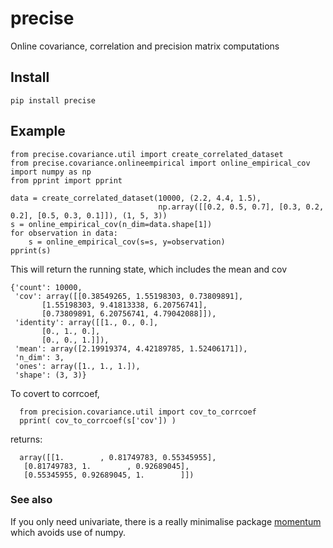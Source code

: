# precise

Online covariance, correlation and precision matrix computations

## Install 

    pip install precise 
    
## Example

    from precise.covariance.util import create_correlated_dataset
    from precise.covariance.onlineempirical import online_empirical_cov
    import numpy as np
    from pprint import pprint

    data = create_correlated_dataset(10000, (2.2, 4.4, 1.5),
                                     np.array([[0.2, 0.5, 0.7], [0.3, 0.2, 0.2], [0.5, 0.3, 0.1]]), (1, 5, 3))
    s = online_empirical_cov(n_dim=data.shape[1])
    for observation in data:
        s = online_empirical_cov(s=s, y=observation)
    pprint(s)
    
 This will return the running state, which includes the mean and cov
    
    {'count': 10000,
     'cov': array([[0.38549265, 1.55198303, 0.73809891],
           [1.55198303, 9.41813338, 6.20756741],
           [0.73809891, 6.20756741, 4.79042088]]),
     'identity': array([[1., 0., 0.],
           [0., 1., 0.],
           [0., 0., 1.]]),
     'mean': array([2.19919374, 4.42189785, 1.52406171]),
     'n_dim': 3,
     'ones': array([1., 1., 1.]),
     'shape': (3, 3)}
     
 To covert to corrcoef, 
 
      from precision.covariance.util import cov_to_corrcoef
      pprint( cov_to_corrcoef(s['cov']) )
      
 returns:
      
      array([[1.        , 0.81749783, 0.55345955],
       [0.81749783, 1.        , 0.92689045],
       [0.55345955, 0.92689045, 1.        ]])


### See also

If you only need univariate, there is a really minimalise package [momentum](https://github.com/microprediction/momentum) which avoids use of numpy.  

